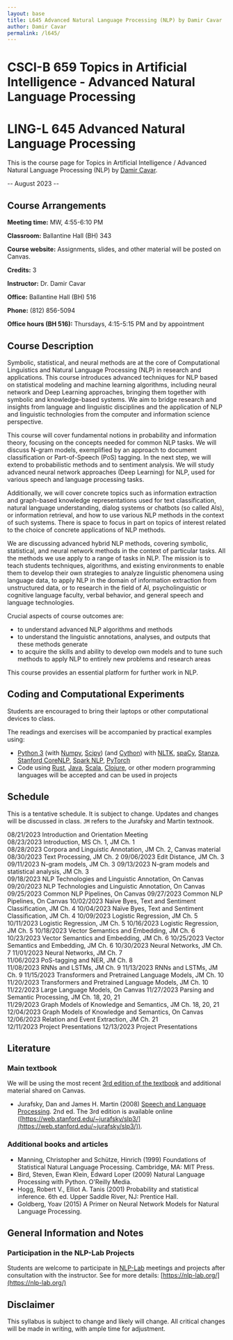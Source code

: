 ```yaml
---
layout: base
title: L645 Advanced Natural Language Processing (NLP) by Damir Cavar
author: Damir Cavar
permalink: /l645/
---
```

# CSCI-B 659 Topics in Artificial Intelligence - Advanced Natural Language Processing
# LING-L 645 Advanced Natural Language Processing

This is the course page for Topics in Artificial Intelligence / Advanced Natural Language Processing (NLP) by [Damir Cavar].

-- August 2023 --


## Course Arrangements

**Meeting time:** MW, 4:55-6:10 PM

**Classroom:** Ballantine Hall (BH) 343

**Course website:** Assignments, slides, and other material will be posted on Canvas.

**Credits:** 3

**Instructor:** Dr. Damir Cavar

**Office:** Ballantine Hall (BH) 516

**Phone:** (812) 856-5094

**Office hours (BH 516):** Thursdays, 4:15-5:15 PM and by appointment


## Course Description

Symbolic, statistical, and neural methods are at the core of Computational Linguistics and Natural Language Processing (NLP) in research and applications. This course introduces advanced techniques for NLP based on statistical modeling and machine learning algorithms, including neural network and Deep Learning approaches, bringing them together with symbolic and knowledge-based systems. We aim to bridge research and insights from language and linguistic disciplines and the application of NLP and linguistic technologies from the computer and information science perspective.

This course will cover fundamental notions in probability and information theory, focusing on the concepts needed for common NLP tasks. We will discuss N-gram models, exemplified by an approach to document classification or Part-of-Speech (PoS) tagging. In the next step, we will extend to probabilistic methods and to sentiment analysis. We will study advanced neural network approaches (Deep Learning) for NLP, used for various speech and language processing tasks.

Additionally, we will cover concrete topics such as information extraction and graph-based knowledge representations used for text classification, natural language understanding, dialog systems or chatbots (so called AIs), or information retrieval, and how to use various NLP methods in the context of such systems. There is space to focus in part on topics of interest related to the choice of concrete applications of NLP methods.

We are discussing advanced hybrid NLP methods, covering symbolic, statistical, and neural network methods in the context of particular tasks. All the methods we use apply to a range of tasks in NLP. The mission is to teach students techniques, algorithms, and existing environments to enable them to develop their own strategies to analyze linguistic phenomena using language data, to apply NLP in the domain of information extraction from unstructured data, or to research in the field of AI, psycholinguistic or cognitive language faculty, verbal behavior, and general speech and language technologies.

Crucial aspects of course outcomes are:

- to understand advanced NLP algorithms and methods
- to understand the linguistic annotations, analyses, and outputs that these methods generate
- to acquire the skills and ability to develop own models and to tune such methods to apply NLP to entirely new problems and research areas

This course provides an essential platform for further work in NLP.


## Coding and Computational Experiments

Students are encouraged to bring their laptops or other computational devices to class.

The readings and exercises will be accompanied by practical examples using:

- [Python 3]  (with [Numpy], [Scipy]) (and [Cython]) with [NLTK], [spaCy], [Stanza], [Stanford CoreNLP], [Spark NLP], [PyTorch]
- Code using [Rust], [Java], [Scala], [Clojure], or other modern programming languages will be accepted and can be used in projects


## Schedule

This is a tentative schedule. It is subject to change. Updates and changes will be discussed in class. `JM` refers to the Jurafsky and Martin textnook.

08/21/2023	Introduction and Orientation Meeting		
08/23/2023	Introduction, MS Ch. 1, JM Ch. 1	
08/28/2023	Corpora and Linguistic Annotation, JM Ch. 2, Canvas material
08/30/2023	Text Processing, JM Ch. 2
09/06/2023	Edit Distance, JM Ch. 3
09/11/2023	N-gram models, JM Ch. 3
09/13/2023	N-gram models and statistical analysis, JM Ch. 3	
09/18/2023	NLP Technologies and Linguistic Annotation, On Canvas
09/20/2023	NLP Technologies and Linguistic Annotation, On Canvas
09/25/2023	Common NLP Pipelines, On Canvas
09/27/2023	Common NLP Pipelines, On Canvas
10/02/2023	Naïve Byes, Text and Sentiment Classification, JM Ch. 4
10/04/2023	Naïve Byes, Text and Sentiment Classification, JM Ch. 4	
10/09/2023	Logistic Regression, JM Ch. 5
10/11/2023	Logistic Regression, JM Ch. 5
10/16/2023	Logistic Regression, JM Ch. 5
10/18/2023	Vector Semantics and Embedding, JM Ch. 6
10/23/2023	Vector Semantics and Embedding, JM Ch. 6
10/25/2023	Vector Semantics and Embedding, JM Ch. 6
10/30/2023	Neural Networks, JM Ch. 7
11/01/2023	Neural Networks, JM Ch. 7	
11/06/2023	PoS-tagging and NER, JM Ch. 8	
11/08/2023	RNNs and LSTMs, JM Ch. 9
11/13/2023	RNNs and LSTMs, JM Ch. 9
11/15/2023	Transformers and Pretrained Language Models, JM Ch. 10	
11/20/2023	Transformers and Pretrained Language Models, JM Ch. 10	
11/22/2023	Large Language Models, On Canvas
11/27/2023	Parsing and Semantic Processing, JM Ch. 18, 20, 21	
11/29/2023	Graph Models of Knowledge and Semantics, JM Ch. 18, 20, 21	
12/04/2023	Graph Models of Knowledge and Semantics, On Canvas	
12/06/2023	Relation and Event Extraction, JM Ch. 21	
12/11/2023	Project Presentations
12/13/2023	Project Presentations


## Literature

### Main textbook

We will be using the most recent [3rd edition of the textbook](https://web.stanford.edu/~jurafsky/slp3/) and additional material shared on Canvas.

- Jurafsky, Dan and James H. Martin (2008) [Speech and Language Processing](https://web.stanford.edu/~jurafsky/slp3/). 2nd ed. The 3rd edition is available online ([https://web.stanford.edu/~jurafsky/slp3/](https://web.stanford.edu/~jurafsky/slp3/)).


### Additional books and articles

- Manning, Christopher and Schütze, Hinrich (1999) Foundations of Statistical Natural Language Processing. Cambridge, MA: MIT Press.
- Bird, Steven, Ewan Klein, Edward Loper (2009) Natural Language Processing with Python. O'Reilly Media.
- Hogg, Robert V., Elliot A. Tanis (2001) Probability and statistical inference. 6th ed. Upper Saddle River, NJ: Prentice Hall.
- Goldberg, Yoav (2015) A Primer on Neural Network Models for Natural Language Processing.


## General Information and Notes

### Participation in the NLP-Lab Projects

Students are welcome to participate in [NLP-Lab] meetings and projects after consultation with the instructor. See for more details: [https://nlp-lab.org/](https://nlp-lab.org/)



## Disclaimer

This syllabus is subject to change and likely will change. All critical changes will be made in writing, with ample time for adjustment.


[Damir Cavar]: http://damir.cavar.me/ "Damir Cavar"
[NLP-Lab]: https://nlp-lab.org/ "Natural Language Processing Lab"
[Python 3]: https://www.python.org/ "Python 3.x"
[Numpy]: https://numpy.org/ "Numpy"
[Scipy]: https://scipy.org/ "Scipy"
[Cython]: https://cython.org/ "Cython"
[NLTK]: https://www.nltk.org/ "The Natural Language Toolkit"
[spaCy]: https://spacy.io/ "spaCy"
[Stanza]: https://stanfordnlp.github.io/stanza/ "stanza"
[Stanford CoreNLP]: https://stanfordnlp.github.io/CoreNLP/ "Stanford Core NLP"
[Spark NLP]: https://github.com/JohnSnowLabs/spark-nlp-workshop/tree/master/tutorials/Certification_Trainings "Spark NLP"
[PyTorch]: https://pytorch.org/ "PyTorch"
[Rust]: https://www.rust-lang.org/ "Rust"
[Java]: https://www.java.com/ "Java"
[Scala]: https://www.scala-lang.org/ "Scala"
[Clojure]: https://clojure.org/ "Clojure"
